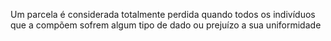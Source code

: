 Um parcela é considerada totalmente perdida quando todos os indivíduos que a compõem sofrem algum tipo de dado ou prejuízo a sua uniformidade